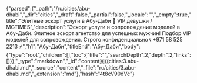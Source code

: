 {"parsed":{"_path":"/ru/cities/abu-dhabi","_dir":"cities","_draft":false,"_partial":false,"_locale":"","_empty":true,"title":"Элитные эскорт услуги в Абу-Даби 🖤 VIP девушки / MGTIMES","description":"Эскорт услуги и сопровождение моделей в Абу-Даби. Элитное эскорт агентство для успешных мужчин! Подбор VIP моделей для сопровождения. Строго конфиденциально 📞 +971 58 525 2213 ⚡","h1":"Абу-Даби","titleEnd":"Абу-Даби","body":{"type":"root","children":[],"toc":{"title":"","searchDepth":2,"depth":2,"links":[]}},"_type":"markdown","_id":"content:ru:cities:3.abu-dhabi.md","_source":"content","_file":"ru/cities/3.abu-dhabi.md","_extension":"md"},"hash":"4t8cV90dVc"}